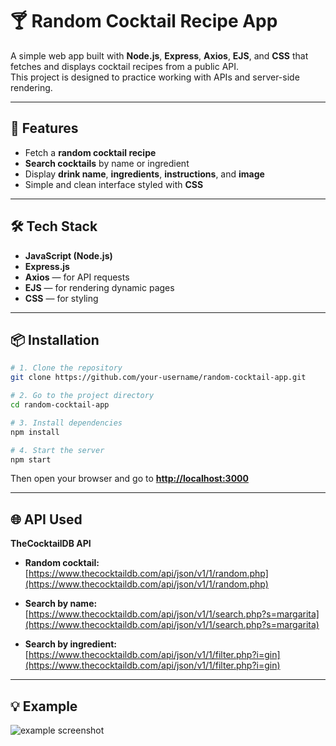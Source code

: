 # 🍸 Random Cocktail Recipe App

A simple web app built with **Node.js**, **Express**, **Axios**, **EJS**, and **CSS** that fetches and displays cocktail recipes from a public API.  
This project is designed to practice working with APIs and server-side rendering.

---

## 🚀 Features

- Fetch a **random cocktail recipe**
- **Search cocktails** by name or ingredient
- Display **drink name**, **ingredients**, **instructions**, and **image**
- Simple and clean interface styled with **CSS**

---

## 🛠️ Tech Stack

- **JavaScript (Node.js)**
- **Express.js**
- **Axios** — for API requests  
- **EJS** — for rendering dynamic pages  
- **CSS** — for styling  

---

## 📦 Installation

```bash
# 1. Clone the repository
git clone https://github.com/your-username/random-cocktail-app.git

# 2. Go to the project directory
cd random-cocktail-app

# 3. Install dependencies
npm install

# 4. Start the server
npm start
```

Then open your browser and go to **[http://localhost:3000](http://localhost:3000)**

---

## 🌐 API Used

**TheCocktailDB API**

- **Random cocktail:**  
  [https://www.thecocktaildb.com/api/json/v1/1/random.php](https://www.thecocktaildb.com/api/json/v1/1/random.php)

- **Search by name:**  
  [https://www.thecocktaildb.com/api/json/v1/1/search.php?s=margarita](https://www.thecocktaildb.com/api/json/v1/1/search.php?s=margarita)

- **Search by ingredient:**  
  [https://www.thecocktaildb.com/api/json/v1/1/filter.php?i=gin](https://www.thecocktaildb.com/api/json/v1/1/filter.php?i=gin)

---

## 💡 Example

![example screenshot](https://www.thecocktaildb.com/images/media/drink/5noda61589575158.jpg)
